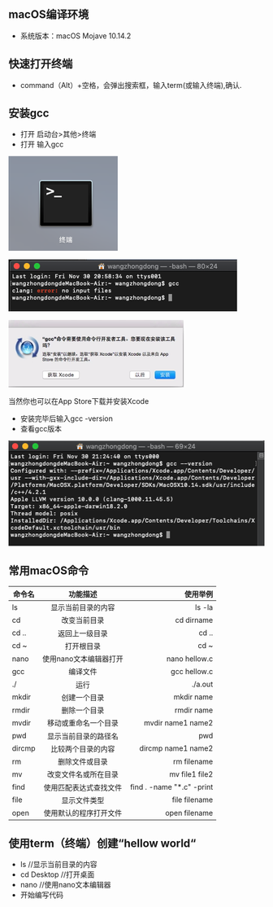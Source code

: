 ## macOS编译环境

* 系统版本：macOS Mojave 10.14.2

## 快速打开终端
* command（Alt）+空格，会弹出搜索框，输入term(或输入终端),确认.

## 安装gcc
* 打开 启动台>其他>终端
* 打开 输入gcc

![2.1.1](https://raw.githubusercontent.com/Rtx8080Ti/Hi-C/master/screenshots/2/2.1.1.png)

![2.1.2](https://raw.githubusercontent.com/Rtx8080Ti/Hi-C/master/screenshots/2/2.1.2.png)

![2.1.3](https://raw.githubusercontent.com/Rtx8080Ti/Hi-C/master/screenshots/2/2.1.3.png)

当然你也可以在App Store下载并安装Xcode

* 安装完毕后输入gcc -version
* 查看gcc版本

![2.1.3](https://raw.githubusercontent.com/Rtx8080Ti/Hi-C/master/screenshots/2/2.1.4.png)

## 常用macOS命令

命令名|功能描述|使用举例
---|:--:|---:
ls|显示当前目录的内容|ls -la
cd|改变当前目录|cd dirname
cd ..|返回上一级目录|cd ..
cd ~|打开根目录|cd ~
nano|使用nano文本编辑器打开|nano hellow.c
gcc|编译文件|gcc hellow.c
./|运行|./a.out
mkdir|创建一个目录|mkdir name
rmdir|删除一个目录|rmdir name
mvdir|移动或重命名一个目录|mvdir name1 name2
pwd|显示当前目录的路径名|pwd
dircmp|比较两个目录的内容|dircmp name1 name2
rm|删除文件或目录|rm filename
mv|改变文件名或所在目录|mv file1 file2
find|使用匹配表达式查找文件|find . -name "*.c" -print
file|显示文件类型|file filename
open|使用默认的程序打开文件|open filename  
## 使用term（终端）创建“hellow world“
* ls //显示当前目录的内容  
* cd Desktop //打开桌面
* nano //使用nano文本编辑器
* 开始编写代码
